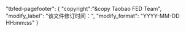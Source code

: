 "tbfed-pagefooter": {
  "copyright":"&copy Taobao FED Team",
  "modify_label": "该文件修订时间：",
  "modify_format": "YYYY-MM-DD HH:mm:ss"
}
